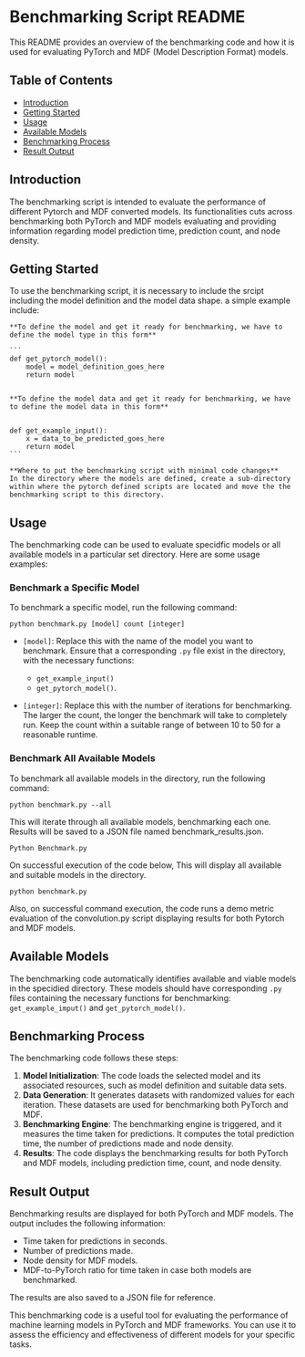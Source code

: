 # Benchmarking Script README
This README provides an overview of the benchmarking code and how it is used for evaluating PyTorch and MDF (Model Description Format) models.

## Table of Contents
- [Introduction](#introduction)
- [Getting Started](#getting-started)
- [Usage](#usage)
- [Available Models](#available-models)
- [Benchmarking Process](#benchmarking-process)
- [Result Output](#result-output)

## Introduction
The benchmarking script is intended to evaluate the performance of different Pytorch and MDF converted models. Its functionalities cuts across benchmarking both PyTorch and MDF models evaluating and providing information regarding model prediction time, prediction count, and node density.

## Getting Started
To use the benchmarking script, it is necessary to include the srcipt including the model definition and the model data shape. a simple example include:

    **To define the model and get it ready for benchmarking, we have to define the model type in this form**

    ```
    def get_pytorch_model():
        model = model_definition_goes_here
        return model
    

    **To define the model data and get it ready for benchmarking, we have to define the model data in this form**

    
    def get_example_input():
        x = data_to_be_predicted_goes_here
        return model
    ```

    **Where to put the benchmarking script with minimal code changes**
    In the directory where the models are defined, create a sub-directory within where the pytorch defined scripts are located and move the the benchmarking script to this directory.

## Usage
The benchmarking code can be used to evaluate specidfic models or all available models in a particular set directory. Here are some usage examples:

### **Benchmark a Specific Model**
To benchmark a specific model, run the following command:

```
python benchmark.py [model] count [integer]
```

- `[model]`: Replace this with the name of the model you want to benchmark. Ensure that a corresponding `.py` file exist in the directory, with the necessary functions:
    - `get_example_input()`
    - `get_pytorch_model()`.

- `[integer]`: Replace this with the number of iterations for benchmarking. The larger the count, the longer the benchmark will take to completely run. Keep the count within a suitable range of between 10 to 50 for a reasonable runtime.

### **Benchmark All Available Models**
To benchmark all available models in the directory, run the following command:

```
python benchmark.py --all
```

This will iterate through all available models, benchmarking each one. Results will be saved to a JSON file named benchmark_results.json.

```
Python Benchmark.py
```
On successful execution of the code below, This will display all available and suitable models in the directory.

```
python benchmark.py
```

Also, on successful command execution, the code runs a demo metric evaluation of the convolution.py script displaying results for both Pytorch and MDF models.

## Available Models
The benchmarking code automatically identifies available and viable models in the specidied directory. These models should have corresponding `.py` files containing the necessary functions for benchmarking: `get_example_imput()` and `get_pytorch_model()`.

## Benchmarking Process
The benchmarking code follows these steps:
1. **Model Initialization**: The code loads the selected model and its associated resources, such as model definition and suitable data sets.
2. **Data Generation**: It generates datasets with randomized values for each iteration. These datasets are used for benchmarking both PyTorch and MDF.
3. **Benchmarking Engine**: The benchmarking engine is triggered, and it measures the time taken for predictions. It computes the total prediction time, the number of predictions made and node density.
4. **Results**: The code displays the benchmarking results for both PyTorch and MDF models, including prediction time, count, and node density.

## Result Output
Benchmarking results are displayed for both PyTorch and MDF models. The output includes the following information:
- Time taken for predictions in seconds.
- Number of predictions made.
- Node density for MDF models.
- MDF-to-PyTorch ratio for time taken in case both models are benchmarked.

The results are also saved to a JSON file for reference.

This benchmarking code is a useful tool for evaluating the performance of machine learning models in PyTorch and MDF frameworks. You can use it to assess the efficiency and effectiveness of different models for your specific tasks.

